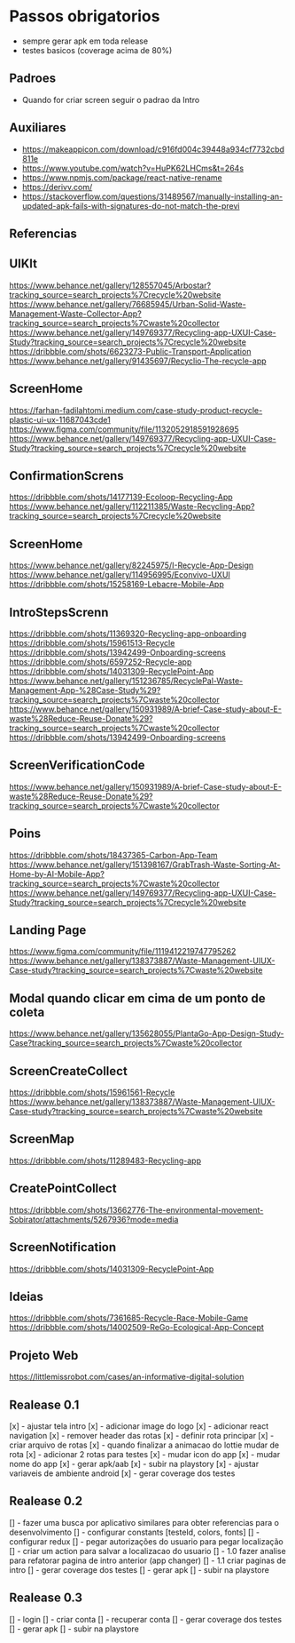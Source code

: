 # Passos obrigatorios

- sempre gerar apk em toda release
- testes basicos (coverage acima de 80%)

## Padroes

- Quando for criar screen seguir o padrao da Intro

## Auxiliares

- https://makeappicon.com/download/c916fd004c39448a934cf7732cbd811e
- https://www.youtube.com/watch?v=HuPK62LHCms&t=264s
- https://www.npmjs.com/package/react-native-rename
- https://derivv.com/
- https://stackoverflow.com/questions/31489567/manually-installing-an-updated-apk-fails-with-signatures-do-not-match-the-previ

## Referencias

## UIKIt

https://www.behance.net/gallery/128557045/Arbostar?tracking_source=search_projects%7Crecycle%20website
https://www.behance.net/gallery/76685945/Urban-Solid-Waste-Management-Waste-Collector-App?tracking_source=search_projects%7Cwaste%20collector
https://www.behance.net/gallery/149769377/Recycling-app-UXUI-Case-Study?tracking_source=search_projects%7Crecycle%20website
https://dribbble.com/shots/6623273-Public-Transport-Application
https://www.behance.net/gallery/91435697/Recyclio-The-recycle-app

## ScreenHome

https://farhan-fadilahtomi.medium.com/case-study-product-recycle-plastic-ui-ux-11687043cde1
https://www.figma.com/community/file/1132052918591928695
https://www.behance.net/gallery/149769377/Recycling-app-UXUI-Case-Study?tracking_source=search_projects%7Crecycle%20website

## ConfirmationScrens

https://dribbble.com/shots/14177139-Ecoloop-Recycling-App
https://www.behance.net/gallery/112211385/Waste-Recycling-App?tracking_source=search_projects%7Crecycle%20website

## ScreenHome

https://www.behance.net/gallery/82245975/I-Recycle-App-Design
https://www.behance.net/gallery/114956995/Econvivo-UXUI
https://dribbble.com/shots/15258169-Lebacre-Mobile-App

## IntroStepsScrenn

https://dribbble.com/shots/11369320-Recycling-app-onboarding
https://dribbble.com/shots/15961513-Recycle
https://dribbble.com/shots/13942499-Onboarding-screens
https://dribbble.com/shots/6597252-Recycle-app
https://dribbble.com/shots/14031309-RecyclePoint-App
https://www.behance.net/gallery/151236785/RecyclePal-Waste-Management-App-%28Case-Study%29?tracking_source=search_projects%7Cwaste%20collector
https://www.behance.net/gallery/150931989/A-brief-Case-study-about-E-waste%28Reduce-Reuse-Donate%29?tracking_source=search_projects%7Cwaste%20collector
https://dribbble.com/shots/13942499-Onboarding-screens

## ScreenVerificationCode

https://www.behance.net/gallery/150931989/A-brief-Case-study-about-E-waste%28Reduce-Reuse-Donate%29?tracking_source=search_projects%7Cwaste%20collector

## Poins

https://dribbble.com/shots/18437365-Carbon-App-Team
https://www.behance.net/gallery/151398167/GrabTrash-Waste-Sorting-At-Home-by-AI-Mobile-App?tracking_source=search_projects%7Cwaste%20collector
https://www.behance.net/gallery/149769377/Recycling-app-UXUI-Case-Study?tracking_source=search_projects%7Crecycle%20website

## Landing Page

https://www.figma.com/community/file/1119412219747795262
https://www.behance.net/gallery/138373887/Waste-Management-UIUX-Case-study?tracking_source=search_projects%7Cwaste%20website

## Modal quando clicar em cima de um ponto de coleta

https://www.behance.net/gallery/135628055/PlantaGo-App-Design-Study-Case?tracking_source=search_projects%7Cwaste%20collector

## ScreenCreateCollect

https://dribbble.com/shots/15961561-Recycle
https://www.behance.net/gallery/138373887/Waste-Management-UIUX-Case-study?tracking_source=search_projects%7Cwaste%20website

## ScreenMap

https://dribbble.com/shots/11289483-Recycling-app

## CreatePointCollect

https://dribbble.com/shots/13662776-The-environmental-movement-Sobirator/attachments/5267936?mode=media

## ScreenNotification

https://dribbble.com/shots/14031309-RecyclePoint-App

## Ideias

https://dribbble.com/shots/7361685-Recycle-Race-Mobile-Game
https://dribbble.com/shots/14002509-ReGo-Ecological-App-Concept

## Projeto Web

https://littlemissrobot.com/cases/an-informative-digital-solution

## Realease 0.1

[x] - ajustar tela intro
[x] - adicionar image do logo
[x] - adicionar react navigation
[x] - remover header das rotas
[x] - definir rota principar
[x] - criar arquivo de rotas
[x] - quando finalizar a animacao do lottie mudar de rota
[x] - adicionar 2 rotas para testes
[x] - mudar icon do app
[x] - mudar nome do app
[x] - gerar apk/aab
[x] - subir na playstory
[x] - ajustar variaveis de ambiente android
[x] - gerar coverage dos testes

## Realease 0.2

[] - fazer uma busca por aplicativo similares para obter referencias para o desenvolvimento
[] - configurar constants [testeId, colors, fonts]
[] - configurar redux
[] - pegar autorizações do usuario para pegar localização
[] - criar um action para salvar a localizacao do usuario
[] - 1.0 fazer analise para refatorar pagina de intro anterior (app changer)
[] - 1.1 criar paginas de intro
[] - gerar coverage dos testes
[] - gerar apk
[] - subir na playstore

## Realease 0.3

[] - login
[] - criar conta
[] - recuperar conta
[] - gerar coverage dos testes
[] - gerar apk
[] - subir na playstore
